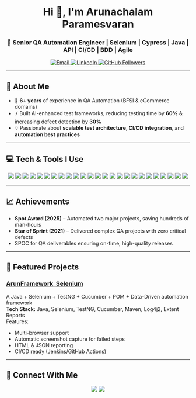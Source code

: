 
<h1 align="center">Hi 👋, I'm Arunachalam Paramesvaran</h1>
<h3 align="center">🚀 Senior QA Automation Engineer | Selenium | Cypress | Java | API | CI/CD | BDD | Agile</h3>

<p align="center">
  <a href="mailto:arunachalamparamesvaran@gmail.com">
    <img src="https://img.shields.io/badge/Email-Contact-blue?style=for-the-badge&logo=gmail" alt="Email">
  </a>
  <a href="https://linkedin.com/in/arunachalam-paramesvaran">
    <img src="https://img.shields.io/badge/LinkedIn-Connect-blue?style=for-the-badge&logo=linkedin" alt="LinkedIn">
  </a>
  <a href="https://github.com/arunachalamparamesvarangit">
    <img src="https://img.shields.io/github/followers/arunachalamparamesvarangit?label=Follow&style=for-the-badge&logo=github" alt="GitHub Followers">
  </a>
</p>

---

## 💫 About Me
- 🔭 **6+ years** of experience in QA Automation (BFSI & eCommerce domains)
- ⚡ Built AI-enhanced test frameworks, reducing testing time by **60%** & increasing defect detection by **30%**
- 💡 Passionate about **scalable test architecture, CI/CD integration**, and **automation best practices**
---


## 💻 Tech & Tools I Use

<p align="center">
  
<!-- Programming Languages -->
<img src="https://img.shields.io/badge/Java-007396?style=for-the-badge&logo=java&logoColor=white" />
<img src="https://img.shields.io/badge/JavaScript-F7DF1E?style=for-the-badge&logo=javascript&logoColor=black" />

<!-- Test Automation -->
<img src="https://img.shields.io/badge/Selenium-43B02A?style=for-the-badge&logo=selenium&logoColor=white" />
<img src="https://img.shields.io/badge/Cypress-17202C?style=for-the-badge&logo=cypress&logoColor=white" />
<img src="https://img.shields.io/badge/Cucumber-23D96C?style=for-the-badge&logo=cucumber&logoColor=white" />
<img src="https://img.shields.io/badge/TestNG-FF6F00?style=for-the-badge&logo=testng&logoColor=white" />

<!-- API Testing -->
<img src="https://img.shields.io/badge/Postman-FF6C37?style=for-the-badge&logo=postman&logoColor=white" />
<img src="https://img.shields.io/badge/REST%20Assured-005571?style=for-the-badge" />

<!-- Performance Testing -->
<img src="https://img.shields.io/badge/K6-7D64FF?style=for-the-badge&logo=k6&logoColor=white" />

<!-- CI/CD -->
<img src="https://img.shields.io/badge/Jenkins-D24939?style=for-the-badge&logo=jenkins&logoColor=white" />
<img src="https://img.shields.io/badge/GitHub%20Actions-2088FF?style=for-the-badge&logo=github-actions&logoColor=white" />

<!-- Version Control -->
<img src="https://img.shields.io/badge/Git-F05032?style=for-the-badge&logo=git&logoColor=white" />
<img src="https://img.shields.io/badge/Bitbucket-0052CC?style=for-the-badge&logo=bitbucket&logoColor=white" />

<!-- Cloud -->
<img src="https://img.shields.io/badge/AWS-FF9900?style=for-the-badge&logo=amazonaws&logoColor=white" />

<!-- Project Management & Test Management -->
<img src="https://img.shields.io/badge/JIRA-0052CC?style=for-the-badge&logo=jira&logoColor=white" />
<img src="https://img.shields.io/badge/Zephyr-28A745?style=for-the-badge&logo=zephyr&logoColor=white" />
<img src="https://img.shields.io/badge/HP%20ALM-007396?style=for-the-badge" />

<!-- Additional Tools -->
<img src="https://img.shields.io/badge/BrowserStack-FF7F00?style=for-the-badge&logo=browserstack&logoColor=white" />
<img src="https://img.shields.io/badge/SAP-0FAAFF?style=for-the-badge&logo=sap&logoColor=white" />
<img src="https://img.shields.io/badge/PIM%20Systems-00897B?style=for-the-badge" />
<img src="https://img.shields.io/badge/Juspay-2E86C1?style=for-the-badge" />
<img src="https://img.shields.io/badge/LotusPay-17A2B8?style=for-the-badge" />
<img src="https://img.shields.io/badge/Rubix%20Data%20Platform-6C3483?style=for-the-badge" />
<img src="https://img.shields.io/badge/Unbxd-A93226?style=for-the-badge" />
<img src="https://img.shields.io/badge/Freshworks%20CRM-2ECC71?style=for-the-badge" />

</p>


---

## 📈 Achievements
- **Spot Award (2025)** – Automated two major projects, saving hundreds of man-hours
- **Star of Sprint (2021)** – Delivered complex QA projects with zero critical defects
- SPOC for QA deliverables ensuring on-time, high-quality releases

---

## 📂 Featured Projects

### [ArunFramework_Selenium](https://github.com/arunachalamparamesvarangit/ArunFramework_Selenium)
A Java + Selenium + TestNG + Cucumber + POM + Data-Driven automation framework  
**Tech Stack:** Java, Selenium, TestNG, Cucumber, Maven, Log4j2, Extent Reports  
Features:
- Multi-browser support
- Automatic screenshot capture for failed steps
- HTML & JSON reporting
- CI/CD ready (Jenkins/GitHub Actions)


---

## 🤝 Connect With Me
<p align="center">
  <a href="mailto:arunachalamparamesvaran@gmail.com"><img src="https://img.shields.io/badge/Email-Me-blue?style=for-the-badge&logo=gmail"></a>
  <a href="https://www.linkedin.com/in/arunachalam-paramesvaran-222376246/"><img src="https://img.shields.io/badge/LinkedIn-Profile-blue?style=for-the-badge&logo=linkedin"></a>
</p>



